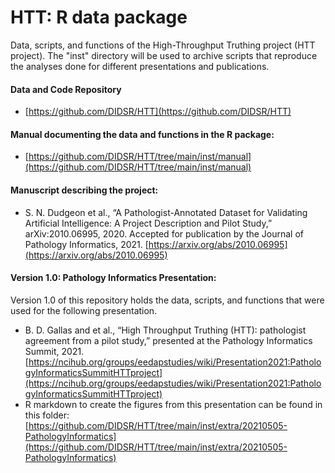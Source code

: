 # HTT: R data package

Data, scripts, and functions of the High-Throughput
Truthing project (HTT project). The "inst" directory 
will be used to archive scripts that reproduce the
analyses done for different presentations and publications.

#### Data and Code Repository
* [https://github.com/DIDSR/HTT](https://github.com/DIDSR/HTT)

#### Manual documenting the data and functions in the R package:
* [https://github.com/DIDSR/HTT/tree/main/inst/manual](https://github.com/DIDSR/HTT/tree/main/inst/manual)

#### Manuscript describing the project:
* S. N. Dudgeon et al., “A Pathologist-Annotated Dataset for Validating Artificial Intelligence: A Project Description and Pilot Study,” arXiv:2010.06995, 2020. Accepted for publication by the Journal of Pathology Informatics, 2021. [https://arxiv.org/abs/2010.06995](https://arxiv.org/abs/2010.06995)

#### Version 1.0: Pathology Informatics Presentation:
Version 1.0 of this repository holds the data, scripts, and functions that were used for the following presentation.
* B. D. Gallas and et al., “High Throughput Truthing (HTT): pathologist agreement from a pilot study,” presented at the Pathology Informatics Summit, 2021.  [https://ncihub.org/groups/eedapstudies/wiki/Presentation2021:PathologyInformaticsSummitHTTproject](https://ncihub.org/groups/eedapstudies/wiki/Presentation2021:PathologyInformaticsSummitHTTproject)
* R markdown to create the figures from this presentation
can be found in this folder: [https://github.com/DIDSR/HTT/tree/main/inst/extra/20210505-PathologyInformatics](https://github.com/DIDSR/HTT/tree/main/inst/extra/20210505-PathologyInformatics)


[comment]: <> "[![Github All Releases](https://img.shields.io/github/downloads/DIDSR/HTT/total)]()"

